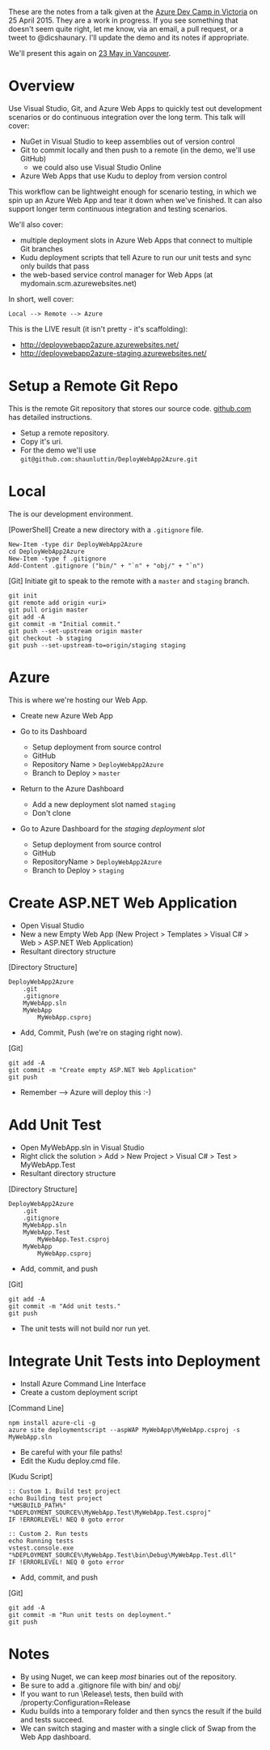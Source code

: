 These are the notes from a talk given at the [Azure Dev Camp in Victoria](http://www.meetup.com/Victoria-App-Developer/events/221644488/) on 25 April 2015. They are a work in progress. If you see something that doesn't seem quite right, let me know, via an email, a pull request, or a tweet to @dicshaunary. I'll update the demo and its notes if appropriate. 

We'll present this again on [23 May in Vancouver](http://www.meetup.com/Vancouver-Windows-Platform-Developers-Group/events/221830707/).

# Overview

Use Visual Studio, Git, and Azure Web Apps to quickly test out development scenarios or do continuous integration over the long term. This talk will cover: 

* NuGet in Visual Studio to keep assemblies out of version control
* Git to commit locally and then push to a remote (in the demo, we'll use GitHub)
    * we could also use Visual Studio Online 
* Azure Web Apps that use Kudu to deploy from version control

This workflow can be lightweight enough for scenario testing, in which we spin up an Azure Web App and tear it down when we've finished. It can also support longer term continuous integration and testing scenarios. 

We'll also cover:

* multiple deployment slots in Azure Web Apps that connect to multiple Git branches
* Kudu deployment scripts that tell Azure to run our unit tests and sync only builds that pass
* the web-based service control manager for Web Apps (at mydomain.scm.azurewebsites.net)

In short, well cover:

    Local --> Remote --> Azure

This is the LIVE result (it isn't pretty - it's scaffolding):

* http://deploywebapp2azure.azurewebsites.net/
* http://deploywebapp2azure-staging.azurewebsites.net/

# Setup a Remote Git Repo

This is the remote Git repository that stores our source code. [github.com]() has detailed instructions.

* Setup a remote repository. 
* Copy it's uri.
* For the demo we'll use `git@github.com:shaunluttin/DeployWebApp2Azure.git`

# Local

The is our development environment.

[PowerShell] Create a new directory with a `.gitignore` file.

    New-Item -type dir DeployWebApp2Azure
    cd DeployWebApp2Azure
    New-Item -type f .gitignore
    Add-Content .gitignore ("bin/" + "`n" + "obj/" + "`n")
    
[Git] Initiate git to speak to the remote with a `master` and `staging` branch.

    git init
    git remote add origin <uri>
    git pull origin master
    git add -A
    git commit -m "Initial commit."
    git push --set-upstream origin master
    git checkout -b staging
    git push --set-upstream-to=origin/staging staging

# Azure

This is where we're hosting our Web App.

* Create new Azure Web App

* Go to its Dashboard 
    * Setup deployment from source control
    * GitHub
    * Repository Name > `DeployWebApp2Azure`
    * Branch to Deploy > `master`

* Return to the Azure Dashboard
    * Add a new deployment slot named `staging`
    * Don't clone

* Go to Azure Dashboard for the *staging deployment slot*
    * Setup deployment from source control
    * GitHub
    * RepositoryName > `DeployWebApp2Azure`
    * Branch to Deploy > `staging`

# Create ASP.NET Web Application

* Open Visual Studio
* New a new Empty Web App (New Project > Templates > Visual C# > Web > ASP.NET Web Application)
* Resultant directory structure

[Directory Structure]

    DeployWebApp2Azure
        .git
        .gitignore
        MyWebApp.sln
        MyWebApp
            MyWebApp.csproj
            
* Add, Commit, Push (we're on staging right now).

[Git]

    git add -A
    git commit -m "Create empty ASP.NET Web Application"
    git push

* Remember --> Azure will deploy this :-)

# Add Unit Test 

* Open MyWebApp.sln in Visual Studio
* Right click the solution > Add > New Project > Visual C# > Test > MyWebApp.Test
* Resultant directory structure

[Directory Structure]

    DeployWebApp2Azure
        .git
        .gitignore
        MyWebApp.sln
        MyWebApp.Test
            MyWebApp.Test.csproj
        MyWebApp
            MyWebApp.csproj
    
* Add, commit, and push

[Git]

    git add -A
    git commit -m "Add unit tests."
    git push

* The unit tests will not build nor run yet. 

# Integrate Unit Tests into Deployment

* Install Azure Command Line Interface
* Create a custom deployment script

[Command Line]

    npm install azure-cli -g
    azure site deploymentscript --aspWAP MyWebApp\MyWebApp.csproj -s MyWebApp.sln

* Be careful with your file paths!
* Edit the Kudu deploy.cmd file.

[Kudu Script]

    :: Custom 1. Build test project
    echo Building test project
    "%MSBUILD_PATH%" "%DEPLOYMENT_SOURCE%\MyWebApp.Test\MyWebApp.Test.csproj"
    IF !ERRORLEVEL! NEQ 0 goto error

    :: Custom 2. Run tests
    echo Running tests
    vstest.console.exe "%DEPLOYMENT_SOURCE%\MyWebApp.Test\bin\Debug\MyWebApp.Test.dll"
    IF !ERRORLEVEL! NEQ 0 goto error

* Add, commit, and push

[Git]

    git add -A
    git commit -m "Run unit tests on deployment."
    git push

# Notes

* By using Nuget, we can keep *most* binaries out of the repository.
* Be sure to add a .gitignore file with bin/ and obj/
* If you want to run \Release\ tests, then build with /property:Configuration=Release
* Kudu builds into a temporary folder and then syncs the result if the build and tests succeed.
* We can switch staging and master with a single click of Swap from the Web App dashboard.
